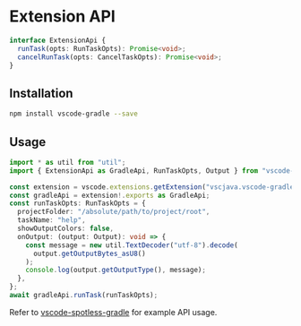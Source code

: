 # Extension API

```ts
interface ExtensionApi {
  runTask(opts: RunTaskOpts): Promise<void>;
  cancelRunTask(opts: CancelTaskOpts): Promise<void>;
}
```

## Installation

```bash
npm install vscode-gradle --save
```

## Usage

```ts
import * as util from "util";
import { ExtensionApi as GradleApi, RunTaskOpts, Output } from "vscode-gradle";

const extension = vscode.extensions.getExtension("vscjava.vscode-gradle");
const gradleApi = extension!.exports as GradleApi;
const runTaskOpts: RunTaskOpts = {
  projectFolder: "/absolute/path/to/project/root",
  taskName: "help",
  showOutputColors: false,
  onOutput: (output: Output): void => {
    const message = new util.TextDecoder("utf-8").decode(
      output.getOutputBytes_asU8()
    );
    console.log(output.getOutputType(), message);
  },
};
await gradleApi.runTask(runTaskOpts);
```

Refer to
[vscode-spotless-gradle](https://github.com/badsyntax/vscode-spotless-gradle)
for example API usage.
